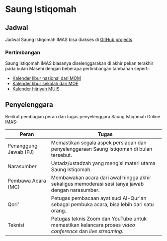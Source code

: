 # Saung Istiqomah

## Jadwal

Jadwal Saung Istiqomah IMAS bisa diakses di
[GitHub projects](https://github.com/orgs/imas-sg/projects/1).

### Pertimbangan

Saung Istiqomah IMAS biasanya diselenggarakan di akhir pekan terakhir pada bulan
Masehi dengan beberapa pertimbangan tambahan seperti:

- [Kalender libur nasional dari MOM](https://www.mom.gov.sg/employment-practices/public-holidays)
- [Kalender libur sekolah dari MOE](https://www.moe.gov.sg/calendar)
- [Kalender hijriyah MUIS](https://www.muis.gov.sg/Media/Islamic-Calendar)

## Penyelenggara

Berikut pembagian peran dan tugas penyelenggara Saung Istiqomah Online IMAS:

| Peran                 | Tugas                                                                                                      |
| --------------------- | ---------------------------------------------------------------------------------------------------------- |
| Penanggung Jawab (PJ) | Memastikan segala aspek persiapan dan penyelenggaraan Saung Istiqomah di bulan tersebut.                   |
| Narasumber            | Ustadz/ustadzah yang mengisi materi utama Saung Istiqomah.                                                 |
| Pembawa Acara (MC)    | Membawakan acara dari awal hingga akhir sekaligus memoderasi sesi tanya jawab dengan narasumber.           |
| Qori'                 | Petugas pembacaan ayat suci Al-Qur'an sebagai pembuka acara, bisa lebih dari satu orang.                   |
| Teknisi               | Petugas teknis Zoom dan YouTube untuk memastikan kelancara proses _video conference_ dan _live streaming_. |
